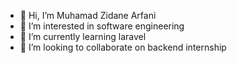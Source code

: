 - 👋 Hi, I’m Muhamad Zidane Arfani
- 👀 I’m interested in software engineering
- 🌱 I’m currently learning laravel
- 💞️ I’m looking to collaborate on backend internship
